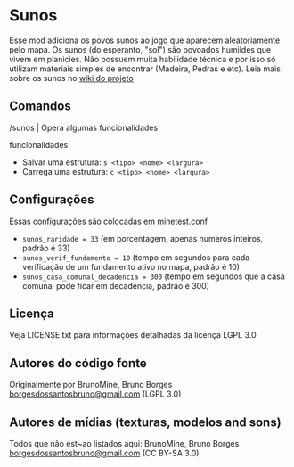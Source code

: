 Sunos
===============

Esse mod adiciona os povos sunos ao jogo que aparecem aleatoriamente pelo mapa.
Os sunos (do esperanto, "sol") são povoados humildes que vivem 
em planicies. Não possuem muita habilidade técnica e por isso 
só utilizam materiais simples de encontrar 
(Madeira, Pedras e etc). Leia mais sobre os sunos no [wiki do projeto](https://github.com/BrunoMine/sociedades/wiki/Sunos)

## Comandos

/sunos <func> | Opera algumas funcionalidades

funcionalidades:

- Salvar uma estrutura: `s <tipo> <nome> <largura>`
- Carrega uma estrutura: `c <tipo> <nome> <largura>`

## Configurações

Essas configurações são colocadas em minetest.conf
- `sunos_raridade = 33` (em porcentagem, apenas numeros inteiros, padrão é 33)
- `sunos_verif_fundamento = 10` (tempo em segundos para cada verificação de um fundamento ativo no mapa, padrão é 10)
- `sunos_casa_comunal_decadencia = 300` (tempo em segundos que a casa comunal pode ficar em decadencia, padrão é 300)

## Licença
Veja LICENSE.txt para informações detalhadas da licença LGPL 3.0

Autores do código fonte
-----------------------
Originalmente por BrunoMine, Bruno Borges <borgesdossantosbruno@gmail.com> (LGPL 3.0)

Autores de mídias (texturas, modelos and sons)
----------------------------------------------
Todos que não est~ao listados aqui:
BrunoMine, Bruno Borges <borgesdossantosbruno@gmail.com> (CC BY-SA 3.0)

